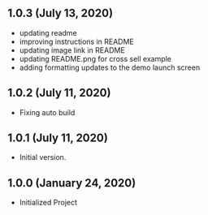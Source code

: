 ## 1.0.3 (July 13, 2020)
  - updating readme
  - improving instructions in README
  - updating image link in README
  - updating README.png for cross sell example
  - adding formatting updates to the demo launch screen

## 1.0.2 (July 11, 2020)
  - Fixing auto build

## 1.0.1 (July 11, 2020)
  - Initial version.

## 1.0.0 (January 24, 2020)
  - Initialized Project
